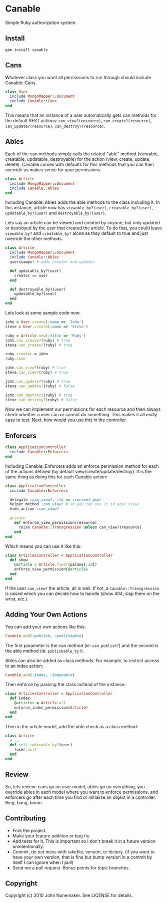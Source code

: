 # Canable

Simple Ruby authorization system.

## Install

```
gem install canable
```

## Cans

Whatever class you want all permissions to run through should include Canable::Cans.

```ruby
class User
  include MongoMapper::Document
  include Canable::Cans
end
```

This means that an instance of a user automatically gets can methods for the default REST actions: `can_view?(resource)`, `can_create?(resource)`, `can_update?(resource)`, `can_destroy?(resource)`.

## Ables

Each of the can methods simply calls the related "able" method (viewable, creatable, updatable, destroyable) for the action (view, create, update, delete). Canable comes with defaults for this methods that you can then override as makes sense for your permissions.

```ruby
class Article
  include MongoMapper::Document
  include Canable::Ables
end
```

Including Canable::Ables adds the able methods to the class including it. In this instance, article now has `viewable_by?(user)`, `creatable_by?(user)`, `updatable_by?(user)` and `destroyable_by?(user)`.

Lets say an article can be viewed and created by anyone, but only updated or destroyed by the user that created the article. To do that, you could leave `viewable_by?` and `creatable_by?` alone as they default to true and just override the other methods.

```ruby
class Article
  include MongoMapper::Document
  include Canable::Ables
  userstamps! # adds creator and updater

  def updatable_by?(user)
    creator == user
  end

  def destroyable_by?(user)
    updatable_by?(user)
  end
end
```

Lets look at some sample code now:

```ruby
john = User.create(:name => 'John')
steve = User.create(:name => 'Steve')

ruby = Article.new(:title => 'Ruby')
john.can_create?(ruby) # true
steve.can_create?(ruby) # true

ruby.creator = john
ruby.save

john.can_view?(ruby) # true
steve.can_view?(ruby) # true

john.can_update?(ruby) # true
steve.can_update?(ruby) # false

john.can_destroy?(ruby) # true
steve.can_destroy?(ruby) # false
```

Now we can implement our permissions for each resource and then always check whether a user can or cannot do something. This makes it all really easy to test. Next, how would you use this in the controller.

## Enforcers

```ruby
class ApplicationController
  include Canable::Enforcers
end
```

Including Canable::Enforcers adds an enforce permission method for each of the actions defined (by default view/create/update/destroy). It is the same thing as doing this for each Canable action:

```ruby
class ApplicationController
  include Canable::Enforcers

  delegate :can_view?, :to => :current_user
  helper_method :can_view? # so you can use it in your views
  hide_action :can_view?

  private
    def enforce_view_permission(resource)
      raise Canable::Transgression unless can_view?(resource)
    end
end
```

Which means you can use it like this:

```ruby
class ArticlesController < ApplicationController
  def show
    @article = Article.find!(params[:id])
    enforce_view_permission(@article)
  end
end
```

If the user `can_view?` the article, all is well. If not, a `Canable::Transgression` is raised which you can decide how to handle (show 404, slap them on the wrist, etc.).

## Adding Your Own Actions

You can add your own actions like this:

```ruby
Canable.add(:publish, :publishable)
```

The first parameter is the can method (ie: `can_publish?`) and the second is the able method (ie: `publishable_by?`).

Ables can also be added as class methods. For example, to restrict access to an index action:

```ruby
Canable.add(:index, :indexable)
```

Then enforce by passing the class instead of the instance:

```ruby
class ArticlesController < ApplicationController
  def index
    @articles = Article.all
    enforce_index_permission(Article)
  end
end
```

Then in the article model, add the able check as a class method:

```ruby
class Article
  # ...
  def self.indexable_by?(user)
    !user.nil?
  end
end
```

## Review

So, lets review: cans go on user model, ables go on everything, you override ables in each model where you want to enforce permissions, and enforcers go after each time you find or initialize an object in a controller. Bing, bang, boom.

## Contributing

* Fork the project.
* Make your feature addition or bug fix.
* Add tests for it. This is important so I don't break it in a
  future version unintentionally.
* Commit, do not mess with rakefile, version, or history.
  (if you want to have your own version, that is fine but bump version in a commit by itself I can ignore when I pull)
* Send me a pull request. Bonus points for topic branches.

## Copyright

Copyright (c) 2010 John Nunemaker. See LICENSE for details.
